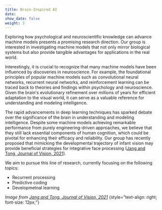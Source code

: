 ```yaml
---
title: Brain-Inspired AI
date: 
show_date: false
weight: 3
---
```


Exploring how psychological and neuroscientific knowledge can advance machine models presents a promising research direction. Our group is interested in investigating machine models that not only mirror biological systems but also provide tangible advantages for applications in the real world.

<!--more-->

Interestingly, it is crucial to recognize that many machine models have been influenced by discoveries in neuroscience. For example, the foundational principles of popular machine models such as convolutional neural networks, recurrent neural networks, and reinforcement learning can be traced back to theories and findings within psychology and neuroscience. Given the brain's evolutionary refinement over millions of years for efficient adaptation to the visual world, it can serve as a valuable reference for understanding and modeling intelligence.

The rapid advancements in deep learning techniques has sparked debate over the significance of the brain in understanding and modeling intelligence. Despite some machine models achieving remarkable performance from purely engineering-driven approaches, we believe that they still lack essential components of human cognition, which could be pivotal for enhancing their efficacy and reliability. Our group has recently proposed that mimicking the developmental trajectory of infant vision may provide beneficial strategies for integrative face processing ([Jang and Tong, Journal of Vision, 2021](https://doi.org/10.1167/jov.21.12.6)).

We aim to pursue this line of research, currently focusing on the following topics:

- Recurrent processing
- Predictive coding
- Developmetnal learning

_Image from [Jang and Tong, Journal of Vision, 2021](https://doi.org/10.1167/jov.21.12.6)_
{style="text-align: right; font-size: 12px;"}